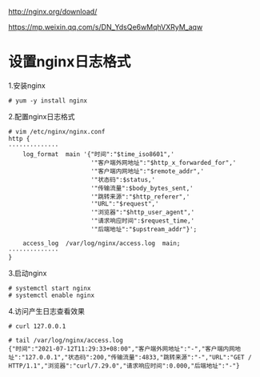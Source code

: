 

http://nginx.org/download/


https://mp.weixin.qq.com/s/DN_YdsQe6wMqhVXRyM_aqw


设置nginx日志格式
===
1.安装nginx
```
# yum -y install nginx
```

2.配置nginx日志格式
```
# vim /etc/nginx/nginx.conf
http {
··············
    log_format  main '{"时间":"$time_iso8601",'
                       '"客户端外网地址":"$http_x_forwarded_for",'
                       '"客户端内网地址":"$remote_addr",'
                       '"状态码":$status,'
                       '"传输流量":$body_bytes_sent,'
                       '"跳转来源":"$http_referer",'
                       '"URL":"$request",'
                       '"浏览器":"$http_user_agent",'
                       '"请求响应时间":$request_time,'
                       '"后端地址":"$upstream_addr"}';

    access_log  /var/log/nginx/access.log  main;
··············
}
```

3.启动nginx
```
# systemctl start nginx
# systemctl enable nginx
```

4.访问产生日志查看效果
```
# curl 127.0.0.1

# tail /var/log/nginx/access.log 
{"时间":"2021-07-12T11:29:33+08:00","客户端外网地址":"-","客户端内网地址":"127.0.0.1","状态码":200,"传输流量":4833,"跳转来源":"-","URL":"GET / HTTP/1.1","浏览器":"curl/7.29.0","请求响应时间":0.000,"后端地址":"-"}
```
